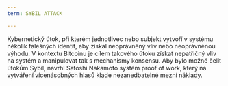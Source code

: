 ```yaml
---
term: SYBIL ATTACK

---
```

Kybernetický útok, při kterém jednotlivec nebo subjekt vytvoří v systému několik falešných identit, aby získal neoprávněný vliv nebo neoprávněnou výhodu. V kontextu Bitcoinu je cílem takového útoku získat nepatřičný vliv na systém a manipulovat tak s mechanismy konsensu. Aby bylo možné čelit útokům Sybil, navrhl Satoshi Nakamoto systém proof of work, který na vytváření vícenásobných hlasů klade nezanedbatelné mezní náklady.